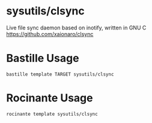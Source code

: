 # sysutils/clsync
Live file sync daemon based on inotify, written in GNU C
https://github.com/xaionaro/clsync

# Bastille Usage
```shell
bastille template TARGET sysutils/clsync
```

# Rocinante Usage
```shell
rocinante template sysutils/clsync
```
